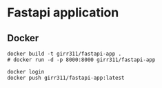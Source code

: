 # Fastapi application

## Docker

```shell
docker build -t girr311/fastapi-app .
# docker run -d -p 8000:8000 girr311/fastapi-app

docker login
docker push girr311/fastapi-app:latest 
```
